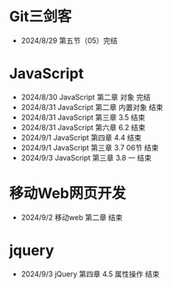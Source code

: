 # Git三剑客

- <time>2024/8/29</time> 第五节（05）完结





# JavaScript

- 2024/8/30 JavaScript 第二章 对象 完结
- 2024/8/31 JavaScript 第二章 内置对象 结束
- 2024/8/31 JavaScript 第三章 3.5 结束
- 2024/8/31 JavaScript 第六章 6.2 结束
- 2024/9/1 JavaScript 第四章 4.4 结束
- 2024/9/1 JavaScript 第三章 3.7 06节 结束
- 2024/9/3 JavaScript 第三章 3.8 一 结束







# 移动Web网页开发

- 2024/9/2 移动web 第二章 结束





# jquery

- 2024/9/3 jQuery 第四章 4.5 属性操作 结束

